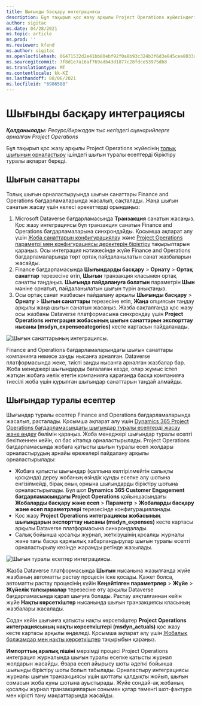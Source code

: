 ```yaml
---
title: Шығынды басқару интеграциясы
description: Бұл тақырып қос жазу арқылы Project Operations жүйесіндегі шығын есебін біріктіру туралы ақпарат береді.
author: sigitac
ms.date: 04/28/2021
ms.topic: article
ms.prod: ''
ms.reviewer: kfend
ms.author: sigitac
ms.openlocfilehash: 06471532d2e41bb80ebf92f0a8b93c324b3f6d3e845cea8033d85d291ea237eb
ms.sourcegitcommit: 7f8d1e7a16af769adb43d1877c28fdce53975db8
ms.translationtype: MT
ms.contentlocale: kk-KZ
ms.lasthandoff: 08/06/2021
ms.locfileid: "6986588"
---
```

# <a name="expense-management-integration"></a>Шығынды басқару интеграциясы

_**Қолданылады:** Ресурс/биржадан тыс негіздегі сценарийлерге арналған Project Operations_

Бұл тақырып қос жазу арқылы Project Operations жүйесінің [толық шығынын орналастыру](../expense/expense-overview.md) ішіндегі шығын туралы есептерді біріктіру туралы ақпарат береді.

## <a name="expense-categories"></a>Шығын санаттары

Толық шығын орналастыруында шығын санаттары Finance and Operations бағдарламаларында жасалып, сақталады. Жаңа шығын санатын жасау үшін келесі әрекеттерді орындаңыз:

1. Microsoft Dataverse бағдарламасында **Транзакция** санатын жасаңыз. Қос жазу интеграциясы бұл транзакция санатын Finance and Operations бағдарламаларына синхрондайды. Қосымша ақпарат алу үшін [Жоба санаттарын конфигурациялау](/dynamics365/project-operations/project-accounting/configure-project-categories) және [Project Operations параметрі мен конфигурациясы деректерін біріктіру](resource-dual-write-setup-integration.md) тақырыптарын қараңыз. Осы интеграция нәтижесінде жүйе Finance and Operations бағдарламаларында төрт ортақ пайдаланылатын санат жазбаларын жасайды.
2. Finance бағдарламасында **Шығындарды басқару** > **Орнату** > **Ортақ санаттар** терезесіне өтіп, **Шығын** транзакция класымен ортақ санатты таңдаңыз. **Шығында пайдалануға болатын** параметрін **Шын** мәніне орнатып, пайдаланылатын шығын түрін анықтаңыз.
3. Осы ортақ санат жазбасын пайдалану арқылы **Шығынды басқару** > **Орнату** > **Шығын санаттары** терезесіне өтіп, **Жаңа** опциясын таңдау арқылы жаңа шығын санатын жасаңыз. Жазба сақталғанда қос жазу осы жазбаны Dataverse платформасына синхрондау үшін **Project Operations интеграция жобасының шығын санаттарын экспорттау нысаны (msdyn\_expensecategories)** кесте картасын пайдаланады.

  ![Шығын санаттарының интеграциясы.](./media/DW6ExpenseCategories.png)

Finance and Operations бағдарламаларындағы шығын санаттары компанияға немесе заңды нысанға арналған. Dataverse платформасында жеке, тиісті заңды нысанға арналған жазбалар бар. Жоба менеджері шығындарды бағалаған кезде, олар жұмыс істеп жатқан жобаға иелік ететін компанияға қарағанда басқа компанияға тиесілі жоба үшін құрылған шығындар санаттарын таңдай алмайды. 

## <a name="expense-reports"></a>Шығындар туралы есептер

Шығындар туралы есептер Finance and Operations бағдарламаларында жасалып, расталады. Қосымша ақпарат алу үшін [Dynamics 365 Project Operations бағдарламасындағы шығындар туралы есептерді жасау және өңдеу](/learn/modules/create-process-expense-reports/) бөлімін қараңыз. Жоба менеджері шығындар туралы есепті бекіткеннен кейін, ол бас кітапқа орналастырылады. Project Operations бағдарламасында жобаға қатысты шығын туралы есеп жолдары орналастырудың арнайы ережелері пайдалану арқылы орналастырылады:

  - Жобаға қатысты шығындар (қалпына келтірілмейтін салықты қосқанда) дереу жобаның өзіндік құнды есепке алу шотына енгізілмейді, бірақ оның орнына шығындарды біріктіру шотына орналастырылады. Бұл шот **Dynamics 365 Customer Engagement бағдарламасындағы Project Operations** қойыншасындағы **Жобаларды басқару және есеп** > **Параметр** > **Жобаларды басқару және есеп параметрлері** терезесінде конфигурацияланады.
  - Қос жазу **Project Operations интеграциясы жобасының шығындарын экспорттау нысаны (msdyn\_expenses)** кесте картасы арқылы Dataverse платформасына синхрондалады.
  - Салық бойынша қосалқы журнал, жеткізушінің қосалқы журналы және тағы басқа қаржылық хабарландырулар шығын туралы есепті орналастырылу кезінде жарамды ретінде жазылады.

  ![Шығын туралы есептер интеграциясы.](./media/DW6ExpenseReports.png)

Жазба Dataverse платформасында **Шығын** нысанына жазылғанда жүйе жазбаның автоматты растау процесін іске қосады. Қажет болса, автоматты растау процесінің күйін **Кеңейтілген параметрлер** > **Жүйе** > **Жүйелік тапсырмалар** терезесіне өту арқылы Dataverse бағдарламасында қарап шығуға болады. Растау аяқталғаннан кейін жүйе **Нақты көрсеткіштер** нысанында шығын транзакциясы класының жазбалары жасалады.

Содан кейін шығынға қатысты нақты көрсеткіштер **Project Operations интеграциясының нақты көрсеткіштері (msdyn\_actuals)** қос жазу кесте картасы арқылы өңделеді. Қосымша ақпарат алу үшін [Жобалық болжамдар мен нақты көрсеткіштер](resource-dual-write-estimates-actuals.md) тақырыбын қараңыз.

**Импорттың аралық пішіні** мерзімді процесі Project Operations интеграция журналында шығын туралы есепке қатысты журнал жолдарын жасайды. Өзара есеп айырысу шоты әдепкі бойынша шығынды біріктіру шоты болып табылады. Орналастыру интеграциясы журналы шығын транзакциясы үшін шоттағы қалдықты жойып, шығын сомасын жоба құны шотына ауыстырады. Жүйе сондай-ақ жобаның қосалқы журнал транзакцияларын сонымен қатар төменгі шот-фактура мен кірісті тану мақсаттарында жасайды.
